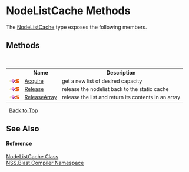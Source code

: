 # NodeListCache Methods
 

The <a href="c366c26d-606f-fda5-9bab-5302c240799a">NodeListCache</a> type exposes the following members.


## Methods
&nbsp;<table><tr><th></th><th>Name</th><th>Description</th></tr><tr><td>![Public method](media/pubmethod.gif "Public method")![Static member](media/static.gif "Static member")</td><td><a href="7b6bda45-ee0f-5506-2e89-2cbfd930c9ad">Acquire</a></td><td>
get a new list of desired capacity</td></tr><tr><td>![Public method](media/pubmethod.gif "Public method")![Static member](media/static.gif "Static member")</td><td><a href="40a6895d-dea4-9124-8547-51f9447a8b3a">Release</a></td><td>
release the nodelist back to the static cache</td></tr><tr><td>![Public method](media/pubmethod.gif "Public method")![Static member](media/static.gif "Static member")</td><td><a href="38e3e671-719c-5567-c9a4-d3da6ed7a4fd">ReleaseArray</a></td><td>
release the list and return its contents in an array</td></tr></table>&nbsp;
<a href="#nodelistcache-methods">Back to Top</a>

## See Also


#### Reference
<a href="c366c26d-606f-fda5-9bab-5302c240799a">NodeListCache Class</a><br /><a href="26a25caa-f50b-92ad-f15c-dbb9db1493ae">NSS.Blast.Compiler Namespace</a><br />
